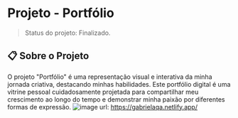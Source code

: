 # Projeto - Portfólio 
> Status do projeto: Finalizado.

## 📋 Sobre o Projeto
O projeto "Portfólio" é uma representação visual e interativa da minha jornada criativa, destacando minhas habilidades. Este portfólio digital é uma vitrine pessoal cuidadosamente projetada para compartilhar meu crescimento ao longo do tempo e demonstrar minha paixão por diferentes formas de expressão.
![image](https://github.com/gabrielaanselmo/portfolio/assets/112910372/3ce9ec2d-f1d9-4015-ba8f-9966a4577e0a)
url: https://gabrielaqa.netlify.app/

